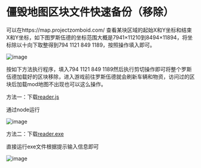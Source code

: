 # 僵毁地图区块文件快速备份（移除）

可以在https://map.projectzomboid.com/ 查看某块区域的起始X和Y坐标和结束X和Y坐标，如下图罗斯伍德的坐标范围大概是7941×11210到8494×11894，将坐标除以十向下取整得到794 1121 849 1189，按照操作填入即可。

![image](https://github.com/user-attachments/assets/7dca9154-fc01-42a1-a7e6-d8584900c3e7)

按如下方法执行程序，填入794 1121 849 1189然后执行剪切操作即可将整个罗斯伍德加载好的区块移除，进入游戏前往罗斯伍德就会刷新车辆和物资，访问过的区块后加载mod地图不出现也可以这么操作。

方法一：下载[reader.js](https://github.com/aveOuO/video-resource/releases/download/0.0.4/reader.js)

通过node运行

![image](https://github.com/user-attachments/assets/83e4389a-6668-475c-9cf6-3aa95bc1bc31)

方法二：下载[reader.exe](https://github.com/aveOuO/video-resource/releases/download/0.0.4/reader.exe)

直接运行exe文件根据提示输入信息即可

![image](https://github.com/user-attachments/assets/e2c39c5b-59cf-45fe-89b8-67d4d6da0d1f)
